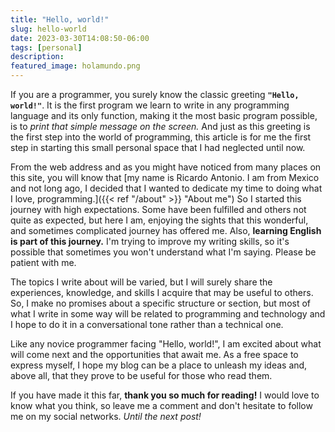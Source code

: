 ```yaml
---
title: "Hello, world!"
slug: hello-world
date: 2023-03-30T14:08:50-06:00
tags: [personal]
description:
featured_image: holamundo.png
---
```


If you are a programmer, you surely know the classic greeting **`"Hello, world!"`**. It is the first program we learn to write in any programming language and its only function, making it the most basic program possible, is to _print that simple message on the screen._ And just as this greeting is the first step into the world of programming, this article is for me the first step in starting this small personal space that I had neglected until now.

From the web address and as you might have noticed from many places on this site, you will know that [my name is Ricardo Antonio. I am from Mexico and not long ago, I decided that I wanted to dedicate my time to doing what I love, programming.]({{< ref "/about" >}} "About me") So I started this journey with high expectations. Some have been fulfilled and others not quite as expected, but here I am, enjoying the sights that this wonderful, and sometimes complicated journey has offered me. Also, **learning English is part of this journey.** I'm trying to improve my writing skills, so it's possible that sometimes you won't understand what I'm saying. Please be patient with me.

The topics I write about will be varied, but I will surely share the experiences, knowledge, and skills I acquire that may be useful to others. So, I make no promises about a specific structure or section, but most of what I write in some way will be related to programming and technology and I hope to do it in a conversational tone rather than a technical one.

Like any novice programmer facing "Hello, world!", I am excited about what will come next and the opportunities that await me. As a free space to express myself, I hope my blog can be a place to unleash my ideas and, above all, that they prove to be useful for those who read them.

If you have made it this far, **thank you so much for reading!** I would love to know what you think, so leave me a comment and don't hesitate to follow me on my social networks. _Until the next post!_

